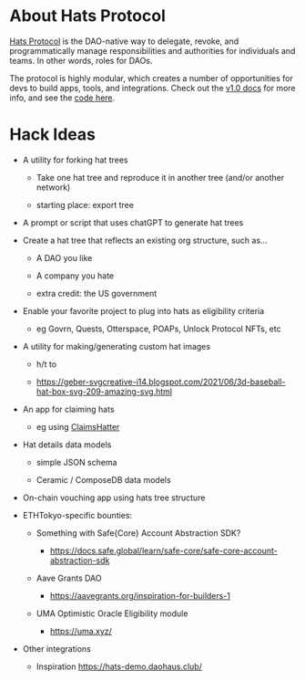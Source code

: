 # About Hats Protocol

[Hats Protocol](https://hatsprotoco.xyz) is the DAO-native way to delegate, revoke, and programmatically manage responsibilities and authorities for individuals and teams. In other words, roles for DAOs.

The protocol is highly modular, which creates a number of opportunities for devs to build apps, tools, and integrations. Check out the [v1.0 docs](https://docs.hatsprotocol.xyz) for more info, and see the [code here](https://github.com/Hats-Protocol/hats-protocol/).

# Hack Ideas

- A utility for forking hat trees

  - Take one hat tree and reproduce it in another tree (and/or another network)

  - starting place: export tree

- A prompt or script that uses chatGPT to generate hat trees

- Create a hat tree that reflects an existing org structure, such as...

  - A DAO you like

  - A company you hate

  - extra credit: the US government

- Enable your favorite project to plug into hats as eligibility criteria

  - eg Govrn, Quests, Otterspace, POAPs, Unlock Protocol NFTs, etc

- A utility for making/generating custom hat images

  - h/t to

  - <https://geber-svgcreative-i14.blogspot.com/2021/06/3d-baseball-hat-box-svg-209-amazing-svg.html>

- An app for claiming hats

  - eg using [ClaimsHatter](https://github.com/Hats-Protocol/claims-hatter)

- Hat details data models

  - simple JSON schema

  - Ceramic / ComposeDB data models

- On-chain vouching app using hats tree structure

- ETHTokyo-specific bounties:

  - Something with Safe{Core} Account Abstraction SDK?

    - <https://docs.safe.global/learn/safe-core/safe-core-account-abstraction-sdk>

  - Aave Grants DAO

    - <https://aavegrants.org/inspiration-for-builders-1>

  - UMA Optimistic Oracle Eligibility module

    - <https://uma.xyz/>

- Other integrations

  - Inspiration <https://hats-demo.daohaus.club/>